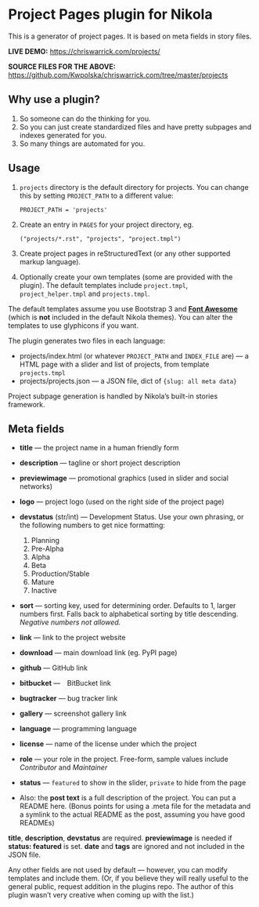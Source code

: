 Project Pages plugin for Nikola
===============================

This is a generator of project pages.  It is based on meta fields in story
files.

**LIVE DEMO:** <https://chriswarrick.com/projects/>

**SOURCE FILES FOR THE ABOVE:** <https://github.com/Kwpolska/chriswarrick.com/tree/master/projects>

Why use a plugin?
-----------------

1. So someone can do the thinking for you.
2. So you can just create standardized files and have pretty subpages and
   indexes generated for you.
3. So many things are automated for you.

Usage
-----

1. `projects` directory is the default directory for projects.  You can change
   this by setting `PROJECT_PATH` to a different value:

       PROJECT_PATH = 'projects'

2. Create an entry in `PAGES` for your project directory, eg.

       ("projects/*.rst", "projects", "project.tmpl")

3. Create project pages in reStructuredText (or any other supported markup language).
4. Optionally create your own templates (some are provided with the plugin).
   The default templates include `project.tmpl`, `project_helper.tmpl` and
   `projects.tmpl`.

The default templates assume you use Bootstrap 3 and [**Font
Awesome**](http://fortawesome.github.io/Font-Awesome) (which is **not**
included in the default Nikola themes).  You can alter the templates to use
glyphicons if you want.

The plugin generates two files in each language:

* projects/index.html (or whatever `PROJECT_PATH` and `INDEX_FILE` are) — a HTML
  page with a slider and list of projects, from template `projects.tmpl`
* projects/projects.json — a JSON file, dict of `{slug: all meta data}`

Project subpage generation is handled by Nikola’s built-in stories framework.

Meta fields
-----------

* **title** — the project name in a human friendly form
* **description** — tagline or short project description
* **previewimage** — promotional graphics (used in slider and social networks)
* **logo** — project logo (used on the right side of the project page)
* **devstatus** (str/int) — Development Status.  Use your own phrasing, or the
  following numbers to get nice formatting:

    1. Planning
    2. Pre-Alpha
    3. Alpha
    4. Beta
    5. Production/Stable
    6. Mature
    7. Inactive
* **sort** — sorting key, used for determining order.  Defaults to 1, larger numbers
  first.  Falls back to alphabetical sorting by title descending.  *Negative
  numbers not allowed.*
* **link** — link to the project website
* **download** — main download link (eg. PyPI page)
* **github** — GitHub link
* **bitbucket** — BitBucket link
* **bugtracker** — bug tracker link
* **gallery** — screenshot gallery link
* **language** — programming language
* **license** — name of the license under which the project
* **role** — your role in the project.  Free-form, sample values include
  *Contributor* and *Maintainer*
* **status** — ``featured`` to show in the slider, ``private`` to hide from the
  page
* Also: the **post text** is a full description of the project.  You can put a
  README here.  (Bonus points for using a .meta file for the metadata and a
  symlink to the actual README as the post, assuming you have good READMEs)

**title**, **description**, **devstatus** are required.  **previewimage** is needed if
**status: featured** is set.  **date** and **tags** are ignored and not included in the
JSON file.

Any other fields are not used by default — however, you can modify templates
and include them.  (Or, if you believe they will really useful to the general
public, request addition in the plugins repo.  The author of this plugin wasn’t
very creative when coming up with the list.)
